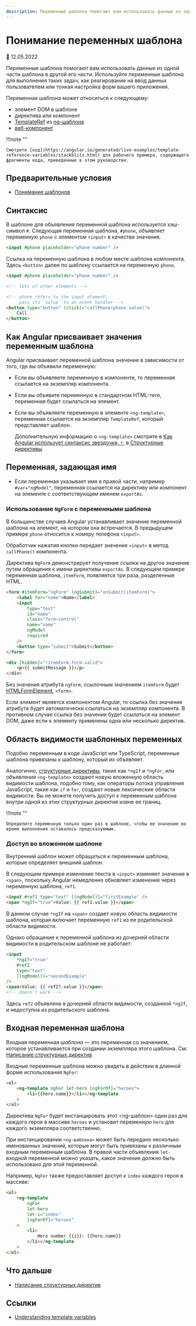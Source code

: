 ```yaml
---
description: Переменные шаблона помогают вам использовать данные из одной части шаблона в другой его части. Используйте переменные шаблона для выполнения таких задач, как реагирование на ввод данных пользователем или тонкая настройка форм вашего приложения
---
```


# Понимание переменных шаблона

:date: 12.05.2022

Переменные шаблона помогают вам использовать данные из одной части шаблона в другой его части. Используйте переменные шаблона для выполнения таких задач, как реагирование на ввод данных пользователем или тонкая настройка форм вашего приложения.

Переменная шаблона может относиться к следующему:

-   элемент DOM в шаблоне
-   директива или компонент
-   [TemplateRef](https://angular.io/api/core/TemplateRef) из [ng-шаблона](https://angular.io/api/core/ng-template)
-   [веб-компонент](https://developer.mozilla.org/docs/Web/Web_Components)

!!!note ""

    Смотрите [код](https://angular.io/generated/live-examples/template-reference-variables/stackblitz.html) для рабочего примера, содержащего фрагменты кода, приведенные в этом руководстве.

## Предварительные условия

-   [Понимание шаблонов](template-overview.md)

## Синтаксис

В шаблоне для объявления переменной шаблона используется хэш-символ `#`. Следующая переменная шаблона, `#phone`, объявляет переменную `phone` с элементом `<input>` в качестве значения.

```html
<input #phone placeholder="phone number" />
```

Ссылка на переменную шаблона в любом месте шаблона компонента. Здесь `<button>` далее по шаблону ссылается на переменную `phone`.

```html
<input #phone placeholder="phone number" />

<!-- lots of other elements -->

<!-- phone refers to the input element;
     pass its `value` to an event handler -->
<button type="button" (click)="callPhone(phone.value)">
    Call
</button>
```

## Как Angular присваивает значения переменным шаблона

Angular присваивает переменной шаблона значение в зависимости от того, где вы объявили переменную:

-   Если вы объявляете переменную в компоненте, то переменная ссылается на экземпляр компонента.
-   Если вы объявите переменную в стандартном HTML-теге, переменная будет ссылаться на элемент.
-   Если вы объявляете переменную в элементе `<ng-template>`, переменная ссылается на экземпляр `TemplateRef`, который представляет шаблон.

    Дополнительную информацию о `<ng-template>` смотрите в [Как Angular использует синтаксис звездочки, `*`,](structural-directives.md#asterisk) в [Структурные директивы](structural-directives.md).

## Переменная, задающая имя

-   Если переменная указывает имя в правой части, например `#var="ngModel"`, переменная ссылается на директиву или компонент на элементе с соответствующим именем `exportAs`.

### Использование `NgForm` с переменными шаблона

В большинстве случаев Angular устанавливает значение переменной шаблона на элемент, на котором она встречается. В предыдущем примере `phone` относится к номеру телефона `<input>`.

Обработчик нажатия кнопки передает значение `<input>` в метод `callPhone()` компонента.

Директива `NgForm` демонстрирует получение ссылки на другое значение путем обращения к имени директивы `exportAs`. В следующем примере переменная шаблона, `itemForm`, появляется три раза, разделенные HTML.

```html
<form #itemForm="ngForm" (ngSubmit)="onSubmit(itemForm)">
    <label for="name">Name</label>
    <input
        type="text"
        id="name"
        class="form-control"
        name="name"
        ngModel
        required
    />
    <button type="submit">Submit</button>
</form>

<div [hidden]="!itemForm.form.valid">
    <p>{{ submitMessage }}</p>
</div>
```

Без значения атрибута `ngForm`, ссылочным значением `itemForm` будет [HTMLFormElement](https://developer.mozilla.org/docs/Web/API/HTMLFormElement), `<form>`.

Если элемент является компонентом Angular, то ссылка без значения атрибута будет автоматически ссылаться на экземпляр компонента. В противном случае ссылка без значения будет ссылаться на элемент DOM, даже если к элементу применены одна или несколько директив.

## Область видимости шаблонных переменных

Подобно переменным в коде JavaScript или TypeScript, переменные шаблона привязаны к шаблону, который их объявляет.

Аналогично, [структурные директивы](built-in-directives.md), такие как `*ngIf` и `*ngFor`, или объявления `<ng-template>` создают новую вложенную область видимости шаблона, подобно тому, как операторы потока управления JavaScript, такие как `if` и `for`, создают новые лексические области видимости. Вы не можете получить доступ к переменным шаблона внутри одной из этих структурных директив извне ее границ.

!!!note ""

    Определите переменную только один раз в шаблоне, чтобы ее значение во время выполнения оставалось предсказуемым.

### Доступ во вложенном шаблоне

Внутренний шаблон может обращаться к переменным шаблона, которые определяет внешний шаблон.

В следующем примере изменение текста в `<input>` изменяет значение в `<span>`, поскольку Angular немедленно обновляет изменения через переменную шаблона, `ref1`.

```html
<input #ref1 type="text" [(ngModel)]="firstExample" />
<span *ngIf="true">Value: {{ ref1.value }}</span>
```

В данном случае `*ngIf` на `<span>` создает новую область видимости шаблона, которая включает переменную `ref1` из ее родительской области видимости.

Однако обращение к переменной шаблона из дочерней области видимости в родительском шаблоне не работает:

```html
<input
    *ngIf="true"
    #ref2
    type="text"
    [(ngModel)]="secondExample"
/>
<span>Value: {{ ref2?.value }}</span>
<!-- doesn't work -->
```

Здесь `ref2` объявлена в дочерней области видимости, созданной `*ngIf`, и недоступна из родительского шаблона.

## Входная переменная шаблона

Входная переменная _шаблона_ — это переменная со значением, которое устанавливается при создании экземпляра этого шаблона. См: [Написание структурных директив](structural-directives.md)

Входные переменные шаблона можно увидеть в действии в длинной форме использования `NgFor`:

```html
<ul>
    <ng-template ngFor let-hero [ngForOf]="heroes">
        <li>{{hero.name}}</li></ng-template
    >
</ul>
```

Директива `NgFor` будет инстанцировать этот <ng-шаблон> один раз для каждого героя в массиве `heroes` и установит переменную `hero` для каждого экземпляра соответственно.

При инстанцировании `<ng-шаблона>` может быть передано несколько именованных значений, которые могут быть привязаны к различным входным переменным шаблона. В правой части объявления `let-` входной переменной можно указать, какое значение должно быть использовано для этой переменной.

Например, `NgFor` также предоставляет доступ к `index` каждого героя в массиве:

```html
<ul>
    <ng-template
        ngFor
        let-hero
        let-i="index"
        [ngForOf]="heroes"
    >
        <li>
            Hero number {{i}}: {{hero.name}}
        </li></ng-template
    >
</ul>
```

## Что дальше

-   [Написание структурных директив](structural-directives.md)

## Ссылки

-   [Understanding template variables](https://angular.io/guide/template-reference-variables)
